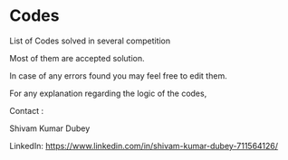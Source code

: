 # Codes
List of Codes solved in several competition

Most of them are accepted solution.

In case of any errors found you may feel free to edit them.

For any explanation regarding the logic of the codes,

Contact : 

Shivam Kumar Dubey

LinkedIn: https://www.linkedin.com/in/shivam-kumar-dubey-711564126/
